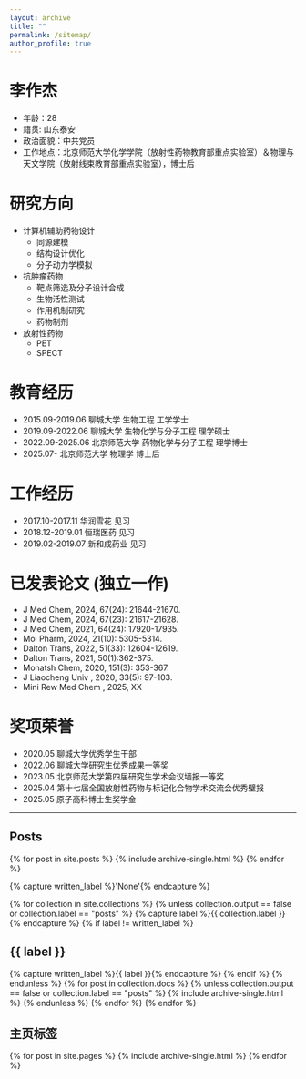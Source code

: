 ```yaml
---
layout: archive
title: ""
permalink: /sitemap/
author_profile: true
---
```

李作杰
======
* 年龄：28​
* 籍贯: 山东泰安
* 政治面貌：中共党员
* 工作地点：北京师范大学化学学院（放射性药物教育部重点实验室）＆物理与天文学院（放射线束教育部重点实验室），博士后

研究方向
======
* 计算机辅助药物设计
  * 同源建模
  * 结构设计优化
  * 分子动力学模拟
* 抗肿瘤药物
  * 靶点筛选及分子设计合成
  * 生物活性测试
  * 作用机制研究
  * 药物制剂
* 放射性药物
  * PET
  * SPECT

教育经历
======
* 2015.09-2019.06   聊城大学       生物工程            工学学士
* 2019.09-2022.06   聊城大学       生物化学与分子工程   理学硕士
* 2022.09-2025.06   北京师范大学   药物化学与分子工程   理学博士
* 2025.07-          北京师范大学   物理学               博士后

工作经历
======
* 2017.10-2017.11    华润雪花       见习
* 2018.12-2019.01    恒瑞医药       见习
* 2019.02-2019.07    新和成药业     见习
  
已发表论文 (独立一作)
======
* J Med Chem,  2024, 67(24): 21644-21670.
* J Med Chem,  2024, 67(23): 21617-21628.
* J Med Chem,  2021, 64(24): 17920-17935.
* Mol Pharm,  2024, 21(10): 5305-5314.
* Dalton Trans,  2022, 51(33): 12604-12619.
* Dalton Trans, 2021, 50(1):362-375.
* Monatsh Chem,  2020, 151(3): 353-367.
* J Liaocheng Univ , 2020, 33(5): 97-103. 
* Mini Rew Med Chem , 2025, XX

奖项荣誉
======
* 2020.05 聊城大学优秀学生干部
* 2022.06 聊城大学研究生优秀成果一等奖
* 2023.05 北京师范大学第四届研究生学术会议墙报一等奖
* 2025.04 第十七届全国放射性药物与标记化合物学术交流会优秀壁报
* 2025.05 原子高科博士生奖学金



-----------------------------------------------------------------

<h2>Posts</h2>
{% for post in site.posts %}
  {% include archive-single.html %}
{% endfor %}

{% capture written_label %}'None'{% endcapture %}

{% for collection in site.collections %}
{% unless collection.output == false or collection.label == "posts" %}
  {% capture label %}{{ collection.label }}{% endcapture %}
  {% if label != written_label %}
  <h2>{{ label }}</h2>
  {% capture written_label %}{{ label }}{% endcapture %}
  {% endif %}
{% endunless %}
{% for post in collection.docs %}
  {% unless collection.output == false or collection.label == "posts" %}
  {% include archive-single.html %}
  {% endunless %}
{% endfor %}
{% endfor %}


<h2>主页标签</h2>
{% for post in site.pages %}
  {% include archive-single.html %}
{% endfor %}
